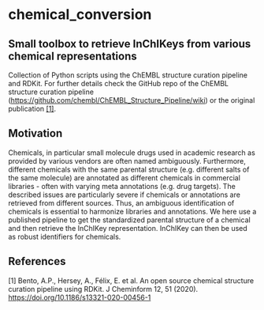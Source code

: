 # chemical_conversion
## Small toolbox to retrieve InChIKeys from various chemical representations 
Collection of Python scripts using the ChEMBL structure curation pipeline and RDKit. 
For further details check the GitHub repo of the ChEMBL structure curation pipeline (https://github.com/chembl/ChEMBL_Structure_Pipeline/wiki) or the original publication [[1]](#1). 

## Motivation
Chemicals, in particular small molecule drugs used in academic research as provided by various vendors are often named ambiguously. Furthermore, different chemicals with the same parental structure (e.g. different salts of the same molecule) are annotated as different chemicals in commercial libraries - often with varying meta annotations (e.g. drug targets). The described issues are particularly severe if chemicals or annotations are retrieved from different sources. Thus, an ambiguous identification of chemicals is essential to harmonize libraries and annotations. We here use a published pipeline to get the standardized parental structure of a chemical and then retrieve the InChIKey representation. InChIKey can then be used as robust identifiers for chemicals.

## References
<a id="1">[1]</a> 
Bento, A.P., Hersey, A., Félix, E. et al. An open source chemical structure curation pipeline using RDKit. J Cheminform 12, 51 (2020). https://doi.org/10.1186/s13321-020-00456-1
